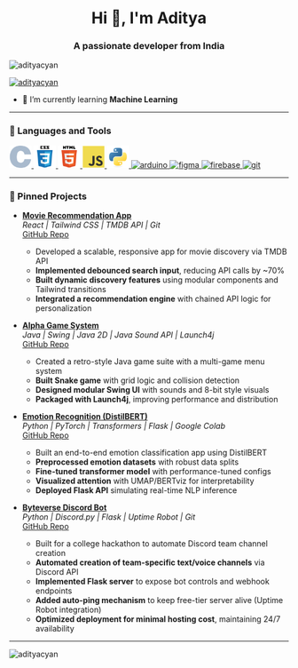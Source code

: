 <h1 align="center">Hi 👋, I'm Aditya</h1>
<h3 align="center">A passionate developer from India</h3>

<p align="left">
  <img src="https://komarev.com/ghpvc/?username=adityacyan&label=Profile%20views&color=0e75b6&style=flat" alt="adityacyan" />
</p>

<p align="left">
  <a href="https://github.com/ryo-ma/github-profile-trophy">
    <img src="https://github-profile-trophy.vercel.app/?username=adityacyan" alt="adityacyan" />
  </a>
</p>

- 🌱 I’m currently learning **Machine Learning**

---

### 🧰 Languages and Tools

<p align="left">
  <a href="https://www.cprogramming.com/" target="_blank">
    <img src="https://raw.githubusercontent.com/devicons/devicon/master/icons/c/c-original.svg" alt="c" width="40" height="40"/>
  </a>
  <a href="https://www.w3schools.com/css/" target="_blank">
    <img src="https://raw.githubusercontent.com/devicons/devicon/master/icons/css3/css3-original-wordmark.svg" alt="css3" width="40" height="40"/>
  </a>
  <a href="https://www.w3.org/html/" target="_blank">
    <img src="https://raw.githubusercontent.com/devicons/devicon/master/icons/html5/html5-original-wordmark.svg" alt="html5" width="40" height="40"/>
  </a>
  <a href="https://developer.mozilla.org/en-US/docs/Web/JavaScript" target="_blank">
    <img src="https://raw.githubusercontent.com/devicons/devicon/master/icons/javascript/javascript-original.svg" alt="javascript" width="40" height="40"/>
  </a>
  <a href="https://www.python.org" target="_blank">
    <img src="https://raw.githubusercontent.com/devicons/devicon/master/icons/python/python-original.svg" alt="python" width="40" height="40"/>
  </a>
  <a href="https://www.arduino.cc/" target="_blank">
    <img src="https://cdn.worldvectorlogo.com/logos/arduino-1.svg" alt="arduino" width="40" height="40"/>
  </a>
  <a href="https://www.figma.com/" target="_blank">
    <img src="https://www.vectorlogo.zone/logos/figma/figma-icon.svg" alt="figma" width="40" height="40"/>
  </a>
  <a href="https://firebase.google.com/" target="_blank">
    <img src="https://www.vectorlogo.zone/logos/firebase/firebase-icon.svg" alt="firebase" width="40" height="40"/>
  </a>
  <a href="https://git-scm.com/" target="_blank">
    <img src="https://www.vectorlogo.zone/logos/git-scm/git-scm-icon.svg" alt="git" width="40" height="40"/>
  </a>
</p>


---

### 📌 Pinned Projects

- **[Movie Recommendation App](https://adityacyan-movieapp.vercel.app)**  
  *React | Tailwind CSS | TMDB API | Git*  
  [GitHub Repo](https://github.com/adityacyan/Movie-App)  
  - Developed a scalable, responsive app for movie discovery via TMDB API  
  - **Implemented debounced search input**, reducing API calls by ~70%  
  - **Built dynamic discovery features** using modular components and Tailwind transitions  
  - **Integrated a recommendation engine** with chained API logic for personalization

- **[Alpha Game System](https://github.com/adityacyan/Javagamesys/releases)**  
  *Java | Swing | Java 2D | Java Sound API | Launch4j*  
  [GitHub Repo](https://github.com/adityacyan/Javagamesys)  
  - Created a retro-style Java game suite with a multi-game menu system  
  - **Built Snake game** with grid logic and collision detection  
  - **Designed modular Swing UI** with sounds and 8-bit style visuals  
  - **Packaged with Launch4j**, improving performance and distribution

- **[Emotion Recognition (DistilBERT)](https://distilbert.onrender.com)**  
  *Python | PyTorch | Transformers | Flask | Google Colab*  
  [GitHub Repo](https://github.com/adityacyan/distilbert)  
  - Built an end-to-end emotion classification app using DistilBERT  
  - **Preprocessed emotion datasets** with robust data splits  
  - **Fine-tuned transformer model** with performance-tuned configs  
  - **Visualized attention** with UMAP/BERTviz for interpretability  
  - **Deployed Flask API** simulating real-time NLP inference
 
- **[Byteverse Discord Bot](https://github.com/adityacyan/byteverse-discordbot)**  
  *Python | Discord.py | Flask | Uptime Robot | Git*  
  [GitHub Repo](https://github.com/adityacyan/byteverse-discordbot)  
  - Built for a college hackathon to automate Discord team channel creation  
  - **Automated creation of team-specific text/voice channels** via Discord API  
  - **Implemented Flask server** to expose bot controls and webhook endpoints  
  - **Added auto-ping mechanism** to keep free-tier server alive (Uptime Robot integration)  
  - **Optimized deployment for minimal hosting cost**, maintaining 24/7 availability

---



<p>
  <img align="left" src="https://github-readme-stats-adityacyans-projects.vercel.app/api/top-langs?username=adityacyan&layout=compact&hide=HTML" alt="adityacyan" />
</p>
